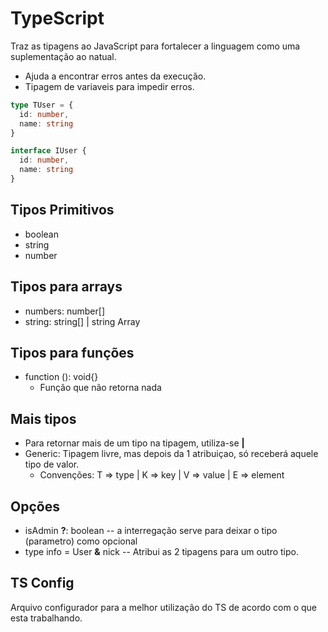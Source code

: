 # TypeScript
Traz as tipagens ao JavaScript para fortalecer a linguagem como uma suplementação ao natual.

- Ajuda a encontrar erros antes da execução.
- Tipagem de variaveis para impedir erros.

```typescript
type TUser = {
  id: number,
  name: string
}

interface IUser {
  id: number,
  name: string
}
```

## Tipos Primitivos
  - boolean
  - string
  - number

## Tipos para arrays
  - numbers: number[]
  - string: string[] | string Array<string>

## Tipos para funções
  - function (): void{}
    - Função que não retorna nada

## Mais tipos
  - Para retornar mais de um tipo na tipagem, utiliza-se **|**
  - Generic: Tipagem livre, mas depois da 1 atribuiçao, só receberá aquele tipo de valor.
    - Convenções: T => type | K => key | V => value |  E => element
 
## Opções
  - isAdmin **?**: boolean -- a interregação serve para deixar o tipo (parametro) como opcional
  - type info = User **&** nick -- Atribui as 2 tipagens para um outro tipo.

## TS Config
Arquivo configurador para a melhor utilização do TS de acordo com o que esta trabalhando.